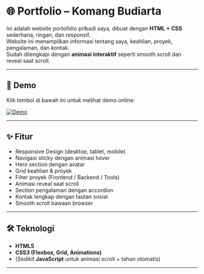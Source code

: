 # 🌐 Portfolio – Komang Budiarta

Ini adalah website portofolio pribadi saya, dibuat dengan **HTML + CSS** sederhana, ringan, dan responsif.  
Website ini menampilkan informasi tentang saya, keahlian, proyek, pengalaman, dan kontak.  
Sudah dilengkapi dengan **animasi interaktif** seperti smooth scroll dan reveal saat scroll.

---

## 🚀 Demo
Klik tombol di bawah ini untuk melihat demo online:  

[![Demo](https://img.shields.io/badge/🔗%20Lihat%20Demo-0072ff?style=for-the-badge&logo=github&logoColor=white)](https://Budboyy.github.io/Portofolio/)


---

## ✨ Fitur
- Responsive Design (desktop, tablet, mobile)
- Navigasi sticky dengan animasi hover
- Hero section dengan avatar
- Grid keahlian & proyek
- Filter proyek (Frontend / Backend / Tools)
- Animasi reveal saat scroll
- Section pengalaman dengan accordion
- Kontak lengkap dengan tautan sosial
- Smooth scroll bawaan browser

---

## 🛠️ Teknologi
- **HTML5**
- **CSS3 (Flexbox, Grid, Animations)**
- (Sedikit **JavaScript** untuk animasi scroll + tahun otomatis)

---
